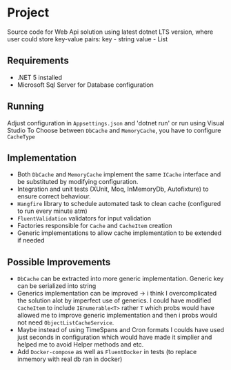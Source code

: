# Project 
Source code for Web Api solution using latest dotnet LTS version, where user could store key-value pairs: key - string value - List<object>

## Requirements

* .NET 5 installed
* Microsoft Sql Server for Database configuration

## Running

Adjust configuration in `Appsettings.json` and 'dotnet run' or run using Visual Studio 
To Choose between `DbCache` and `MemoryCache`, you have to configure `CacheType`

## Implementation
* Both `DbCache` and `MemoryCache` implement the same `ICache` interface and be substituted by modifying configuration.
* Integration and unit tests (XUnit, Moq, InMemoryDb, Autofixture) to ensure correct behaviour.
* `Hangfire` library to schedule automated task to clean cache (configured to run every minute atm)
* `FluentValidation` validators for input validation
* Factories responsible for `Cache` and `CacheItem` creation
* Generic implementations to allow cache implementation to be extended if needed


## Possible Improvements
* `DbCache` can be extracted into more generic implementation. Generic key can be serialized into string
* Generics implementation can be improved -> i think I overcomplicated the solution alot by imperfect use of generics. I could have modified `CacheItem` to include `IEnumerable<T>` rather `T` which probs would have allowed me to improve generic implementation and then i probs would not need `ObjectListCacheService`.
* Maybe instead of using TimeSpans and Cron formats I coulds have used just seconds in configuration which would have made it simplier and helped me to avoid Helper methods and etc.
* Add `Docker-compose` as well as `FluentDocker` in tests (to replace inmemory with real db ran in docker)